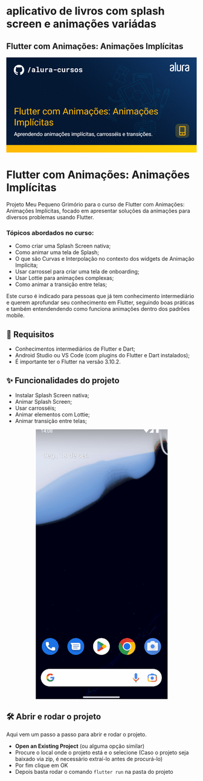# aplicativo de livros com splash screen e animações variádas
## Flutter com Animações: Animações Implícitas

![Flutter com Animações: Animações Implícitas](thumbnail.png)

# Flutter com Animações: Animações Implícitas

Projeto Meu Pequeno Grimório para o curso de Flutter com Animações: Animações Implícitas, focado em apresentar soluções da animações para diversos problemas usando Flutter.

### Tópicos abordados no curso:

- Como criar uma Splash Screen nativa;
- Como animar uma tela de Splash;
- O que são Curvas e Interpolação no contexto dos widgets de Animação Implícita;
- Usar carrossel para criar uma tela de onboarding;
- Usar Lottie para animações complexas;
- Como animar a transição entre telas;

Este curso é indicado para pessoas que já tem conhecimento intermediário e querem aprofundar seu conhecimento em Flutter, seguindo boas práticas e também entendendendo como funciona animações dentro dos padrões mobile.

## 📑 Requisitos

- Conhecimentos intermediários de Flutter e Dart;
- Android Studio ou VS Code (com plugins do Flutter e Dart instalados);
- É importante ter o Flutter na versão 3.10.2.

## ✨ Funcionalidades do projeto

- Instalar Splash Screen nativa;
- Animar Splash Screen;
- Usar carrosséis;
- Animar elementos com Lottie;
- Animar transição entre telas;

<p align="center">
  <img src="projeto.gif" alt= "GIF da aplicação desenvolvida." />
</p> 

## 🛠️ Abrir e rodar o projeto

Aqui vem um passo a passo para abrir e rodar o projeto.

- **Open an Existing Project** (ou alguma opção similar)
- Procure o local onde o projeto está e o selecione (Caso o projeto seja baixado via zip, é necessário extraí-lo antes de procurá-lo)
- Por fim clique em OK
- Depois basta rodar o comando `flutter run` na pasta do projeto